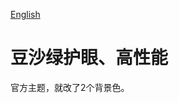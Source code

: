 [English](https://github.com/IAliceBobI/sy-eye-care-dark-theme/blob/main/README.md)

# 豆沙绿护眼、高性能

官方主题，就改了2个背景色。
